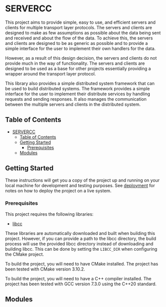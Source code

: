 # SERVERCC

This project aims to provide simple, easy to use, and efficient servers and clients for multiple
transport layer protocols. The servers and clients are designed to make as few assumptions as
possible about the data being sent and received and about the flow of the data. To achieve this,
the servers and clients are designed to be as generic as possible and to provide a simple interface
for the user to implement their own handlers for the data.

However, as a result of this design decision, the servers and clients do not provide much in the
way of functionality. The servers and clients are designed to be used as a base for other projects
essentially providing a wrapper around the transport layer protocol.

This library also provides a simple distributed system framework that can be used to build
distributed systems. The framework provides a simple interface for the user to implement their
distribute services by handling requests and sending responses. It also manages the communication
between the multiple servers and clients in the distributed system.

## Table of Contents

- [SERVERCC](#servercc)
  - [Table of Contents](#table-of-contents)
  - [Getting Started](#getting-started)
    - [Prerequisites](#prerequisites)
  - [Modules](#modules)

## Getting Started

These instructions will get you a copy of the project up and running on your local machine for
development and testing purposes. See [deployment](#deployment) for notes on how to deploy the
project on a live system.

### Prerequisites

This project requires the following libraries:
- [libcc](https://github.com/OtavioPiza/libcc)

These libraries are automatically downloaded and built when building this project. However, if
you can provide a path to the libcc directory, the build process will use the provided libcc
directory instead of downloading and building libcc. This can be done by setting the `LIBCC_DIR`
when configuring the CMake project.

To build the project, you will need to have CMake installed. The project has been tested with
CMake version 3.10.2.

To build the project, you will need to have a C++ compiler installed. The project has been tested
with GCC version 7.3.0 using the C++20 standard.

## Modules


